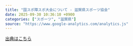 ```yaml
---
title: "国スポ障スポ大会について - 滋賀県スポーツ協会"
date: 2025-09-30 10:36:10 +0900
categories: ["スポーツ", "滋賀県"]
source: "https://www.google-analytics.com/analytics.js"
---
```


[出典はこちら](https://www.google-analytics.com/analytics.js)
